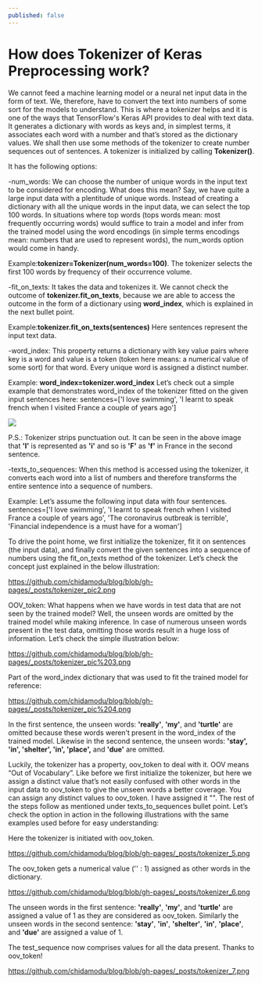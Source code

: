 ```yaml
---
published: false
---
```

# How does Tokenizer of Keras Preprocessing work?

We cannot feed a machine learning model or a neural net input data in the form of text. We, therefore, have to convert the text into numbers of some sort for the models to understand. This is where a tokenizer helps and it is one of the ways that TensorFlow's Keras API provides to deal with text data. It generates a dictionary with words as keys and, in simplest terms, it associates each word with a number and that’s stored as the dictionary values. We shall then use some methods of the tokenizer to create number sequences out of sentences. A tokenizer is initialized by calling **Tokenizer()**.

It has the following options:

-num_words: We can choose the number of unique words in the input text to be considered for encoding. What does this mean? Say, we have quite a large input data with a plentitude of unique words. Instead of creating a dictionary with all the unique words in the input data, we can select the top 100 words. In situations where top words (tops words mean: most frequently occurring words) would suffice to train a model and infer from the trained model using the word encodings (in simple terms encodings mean: numbers that are used to represent words), the num_words option would come in handy.

Example:**tokenizer=Tokenizer(num_words=100)**. The tokenizer selects the first 100 words by frequency of their occurrence volume. 

-fit_on_texts: It takes the data and tokenizes it. We cannot check the outcome of **tokenizer.fit_on_texts**, because we are able to access the outcome in the form of a dictionary using **word_index**, which is explained in the next bullet point.

Example:**tokenizer.fit_on_texts(sentences)**
Here sentences represent the input text data.

-word_index: This property returns a dictionary with key value pairs where key is a word and value is a token (token here means: a numerical value of some sort) for that word. Every unique word is assigned a distinct number.

Example: **word_index=tokenizer.word_index**
Let’s check out a simple example that demonstrates word_index of the tokenizer fitted on the given input sentences here: 
sentences=['I love swimming', 'I learnt to speak french when I visited France a couple of years ago']

<img src="{{chidamodu}}/assets/img/pics for tokenizer/tokenizer_1.pdf">

P.S.: Tokenizer strips punctuation out. It can be seen in the above image that **'I'** is represented as **'i'** and so is **'F'** as **'f'** in France in the second sentence.

-texts_to_sequences: When this method is accessed using the tokenizer, it converts each word into a list of numbers and therefore transforms the entire sentence into a sequence of numbers. 

Example: 
Let’s assume the following input data with four sentences.
sentences=['I love swimming', 'I learnt to speak french when I visited France a couple of years ago', 'The coronavirus outbreak is terrible', 'Financial independence is a must have for a woman']

To drive the point home, we first initialize the tokenizer, fit it on sentences (the input data), and finally convert the given sentences into a sequence of numbers using the fit_on_texts method of the tokenizer. Let’s check the concept just explained in the below illustration:

https://github.com/chidamodu/blog/blob/gh-pages/_posts/tokenizer_pic2.png

OOV_token: What happens when we have words in test data that are not seen by the trained model? Well, the unseen words are omitted by the trained model while making inference. In case of numerous unseen words present in the test data, omitting those words result in a huge loss of information. Let’s check the simple illustration below:


https://github.com/chidamodu/blog/blob/gh-pages/_posts/tokenizer_pic%203.png


Part of the word_index dictionary that was used to fit the trained model for reference:

https://github.com/chidamodu/blog/blob/gh-pages/_posts/tokenizer_pic%204.png


In the first sentence, the unseen words: **'really'**, **'my'**, and **'turtle'** are omitted because these words weren’t present in the word_index of the trained model. 
Likewise in the second sentence, the unseen words: **'stay', 'in', 'shelter', 'in', 'place',** and **'due'** are omitted.

Luckily, the tokenizer has a property, oov_token to deal with it. OOV means “Out of Vocabulary”. Like before we first initialize the tokenizer, but here we assign a distinct value that’s not easily confused with other words in the input data to oov_token to give the unseen words a better coverage. You can assign any distinct values to oov_token. I have assigned it "<OOV>". The rest of the steps follow as mentioned under texts_to_sequences bullet point.  Let’s check the option in action in the following illustrations with the same examples used before for easy understanding:

Here the tokenizer is initiated with oov_token.
  
https://github.com/chidamodu/blog/blob/gh-pages/_posts/tokenizer_5.png

The oov_token gets a numerical value ('<OOV>' : 1) assigned as other words in the dictionary.
  
https://github.com/chidamodu/blog/blob/gh-pages/_posts/tokenizer_6.png

The unseen words in the first sentence: **'really'**, **'my'**, and **'turtle'** are assigned a value of 1 as they are considered as oov_token. 
Similarly the unseen words in the second sentence: **'stay'**, **'in'**, **'shelter'**, **'in'**, **'place'**, and **'due'** are assigned a value of 1.

The test_sequence now comprises values for all the data present. Thanks to oov_token!

https://github.com/chidamodu/blog/blob/gh-pages/_posts/tokenizer_7.png
